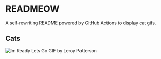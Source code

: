 # READMEOW

A self-rewriting README powered by GitHub Actions to display cat gifs.

## Cats

![Im Ready Lets Go GIF by Leroy Patterson](https://media2.giphy.com/media/CjmvTCZf2U3p09Cn0h/200.gif?cid=9acd02dahxj7v6xme0hxjvexniyxi9pg8371c5pr639hjpbk&ep=v1_gifs_search&rid=200.gif&ct=g)
